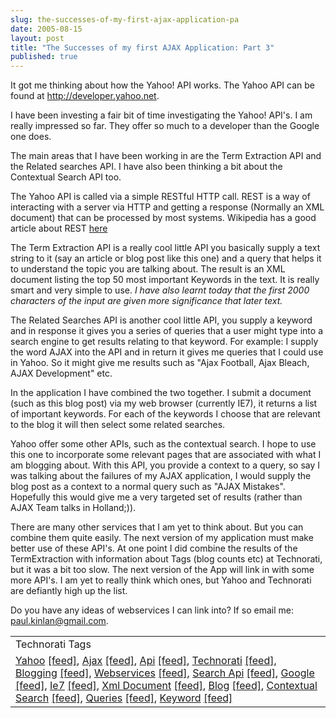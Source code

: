 ```yaml
---
slug: the-successes-of-my-first-ajax-application-pa
date: 2005-08-15
layout: post
title: "The Successes of my first AJAX Application: Part 3"
published: true
---
```

It got me thinking about how the Yahoo! API works.  The Yahoo API can be found at <a href="http://developer.yahoo.net/">http://developer.yahoo.net</a>.<p />I have been investing a fair bit of time investigating the Yahoo! API's.  I am really impressed so far.  They offer so much to a developer than the Google one does.<p />The main areas that I have been working in are the Term Extraction API and the Related searches API.  I have also been thinking a bit about the Contextual Search API too.<p />The Yahoo API is called via a simple RESTful HTTP call.  REST is a way of interacting with a server via HTTP and getting a response (Normally an XML document) that can be processed by most systems.  Wikipedia has a good article about REST <a href="http://en.wikipedia.org/wiki/REST" rel="tag">here</a><p />The Term Extraction API is a really cool little API you basically supply a text string to it (say an article or blog post like this one) and a query that helps it to understand the topic you are talking about.  The result is an XML document listing the top 50 most important Keywords in the text.  It is really smart and very simple to use.  <em>I have also learnt today that the first 2000 characters of the input are given more significance that later text.</em><p />The Related Searches API is another cool little API, you supply a keyword and in response it gives you a series of queries that a user might type into a search engine to get results relating to that keyword. For example:  I supply the word AJAX into the API and in return it gives me queries that I could use in Yahoo.  So it might give me results such as "Ajax Football, Ajax Bleach, AJAX Development" etc.<p />In the application I have combined the two together.  I submit a document (such as this blog post) via my web browser (currently IE7), it returns a list of important keywords.  For each of the keywords I choose that are relevant to the blog it will then select some related searches.<p />Yahoo offer some other APIs, such as the contextual search.  I hope to use this one to incorporate some relevant pages that are associated with what I am blogging about.  With this API, you provide a context to a query, so say I was talking about the failures of my AJAX application, I would supply the blog post as a context to a normal query such as "AJAX Mistakes".  Hopefully this would give me a very targeted set of results (rather than AJAX Team talks in Holland;)).<p />There are many other services that I am yet to think about.  But you can combine them quite easily.  The next version of my application must make better use of these API's.  At one point I did combine the results of the TermExtraction with information about Tags (blog counts etc) at Technorati, but it was a bit too slow.  The next version of the App will link in with some more API's.  I am yet to really think which ones, but Yahoo and Technorati are defiantly high up the list.<p />Do you have any ideas of webservices I can link into?  If so email me: <a href="mailto:paul.kinlan@gmail.com">paul.kinlan@gmail.com</a>.<p /><table class="TechnoratiHead TagHeader">
<tr><td>Technorati Tags</td></tr>
<tr class="Technorati"><td>
<a href="http://www.technorati.com/tag/Yahoo" class="Tag" rel="tag">Yahoo</a> <a href="http://feeds.technorati.com/feed/posts/tag/Yahoo" class="Tag">[feed]</a>, <a href="http://www.technorati.com/tag/Ajax" class="Tag" rel="tag">Ajax</a> <a href="http://feeds.technorati.com/feed/posts/tag/Ajax" class="Tag">[feed]</a>, <a href="http://www.technorati.com/tag/Api" class="Tag" rel="tag">Api</a> <a href="http://feeds.technorati.com/feed/posts/tag/Api" class="Tag">[feed]</a>, <a href="http://www.technorati.com/tag/Technorati" class="Tag" rel="tag">Technorati</a> <a href="http://feeds.technorati.com/feed/posts/tag/Technorati" class="Tag">[feed]</a>, <a href="http://www.technorati.com/tag/Blogging" class="Tag" rel="tag">Blogging</a> <a href="http://feeds.technorati.com/feed/posts/tag/Blogging" class="Tag">[feed]</a>, <a href="http://www.technorati.com/tag/Webservices" class="Tag" rel="tag">Webservices</a> <a href="http://feeds.technorati.com/feed/posts/tag/Webservices" class="Tag">[feed]</a>, <a href="http://www.technorati.com/tag/Search%20Api" class="Tag" rel="tag">Search Api</a> <a href="http://feeds.technorati.com/feed/posts/tag/Search%20Api" class="Tag">[feed]</a>, <a href="http://www.technorati.com/tag/Google" class="Tag" rel="tag">Google</a> <a href="http://feeds.technorati.com/feed/posts/tag/Google" class="Tag">[feed]</a>, <a href="http://www.technorati.com/tag/Ie7" class="Tag" rel="tag">Ie7</a> <a href="http://feeds.technorati.com/feed/posts/tag/Ie7" class="Tag">[feed]</a>, <a href="http://www.technorati.com/tag/Xml%20Document" class="Tag" rel="tag">Xml Document</a> <a href="http://feeds.technorati.com/feed/posts/tag/Xml%20Document" class="Tag">[feed]</a>, <a href="http://www.technorati.com/tag/Blog" class="Tag" rel="tag">Blog</a> <a href="http://feeds.technorati.com/feed/posts/tag/Blog" class="Tag">[feed]</a>, <a href="http://www.technorati.com/tag/Contextual%20Search" class="Tag" rel="tag">Contextual Search</a> <a href="http://feeds.technorati.com/feed/posts/tag/Contextual%20Search" class="Tag">[feed]</a>, <a href="http://www.technorati.com/tag/Queries" class="Tag" rel="tag">Queries</a> <a href="http://feeds.technorati.com/feed/posts/tag/Queries" class="Tag">[feed]</a>, <a href="http://www.technorati.com/tag/Keyword" class="Tag" rel="tag">Keyword</a> <a href="http://feeds.technorati.com/feed/posts/tag/Keyword" class="Tag">[feed]</a>
</td></tr>
</table><div class="blogger-post-footer"><img class="posterous_download_image" src="https://blogger.googleusercontent.com/tracker/8109338-112413033937922783?l=www.kinlan.co.uk%2Findex.html" height="1" alt="" width="1" /></div>

